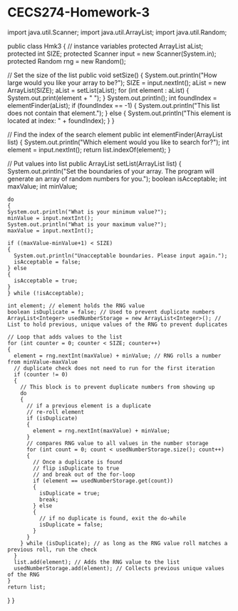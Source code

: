 CECS274-Homework-3
==================
import java.util.Scanner;
import java.util.ArrayList;
import java.util.Random;

public class Hmk3
{
  // instance variables
  protected ArrayList<Integer> aList;
  protected int SIZE;
  protected Scanner input = new Scanner(System.in);
  protected Random rng = new Random();
  
  // Set the size of the list
  public void setSize()
  {
    System.out.println("How large would you like your array to be?");
    SIZE = input.nextInt();
    aList = new ArrayList<Integer>(SIZE);
    aList = setList(aList);
    for (int element : aList)
    {
      System.out.print(element + "  ");
    }
    System.out.println();
    int foundIndex = elementFinder(aList);
    if (foundIndex == -1)
    {
     System.out.println("This list does not contain that element."); 
    } else
    {
      System.out.println("This element is located at index: " + foundIndex);
    }
  }
  
  // Find the index of the search element
  public int elementFinder(ArrayList<Integer> list)
  {
    System.out.println("Which element would you like to search for?");
    int element = input.nextInt();
    return list.indexOf(element);
  }
  
  // Put values into list
  public ArrayList<Integer> setList(ArrayList<Integer> list)
  {
    System.out.println("Set the boundaries of your array. The program will generate an array of random numbers for you.");
    boolean isAcceptable;
    int maxValue;
    int minValue;
    
    do
    {
    System.out.println("What is your minimum value?");
    minValue = input.nextInt();
    System.out.println("What is your maximum value?");
    maxValue = input.nextInt();
    
    if ((maxValue-minValue+1) < SIZE)
    {
      System.out.println("Unacceptable boundaries. Please input again.");
      isAcceptable = false;
    } else
    {
      isAcceptable = true;
    }
    } while (!isAcceptable);

    int element; // element holds the RNG value
    boolean isDuplicate = false; // Used to prevent duplicate numbers
    ArrayList<Integer> usedNumberStorage = new ArrayList<Integer>(); // List to hold previous, unique values of the RNG to prevent duplicates
    
    // Loop that adds values to the list
    for (int counter = 0; counter < SIZE; counter++)
    {
      element = rng.nextInt(maxValue) + minValue; // RNG rolls a number from minValue-maxValue
      // duplicate check does not need to run for the first iteration
      if (counter != 0)
      {
        // This block is to prevent duplicate numbers from showing up
        do
        {
          // if a previous element is a duplicate
          // re-roll element
          if (isDuplicate)
          {
            element = rng.nextInt(maxValue) + minValue;
          }
          // compares RNG value to all values in the number storage
          for (int count = 0; count < usedNumberStorage.size(); count++)
          {
            // Once a duplicate is found
            // flip isDuplicate to true
            // and break out of the for-loop
            if (element == usedNumberStorage.get(count))
            {
              isDuplicate = true;
              break;
            } else
            {
              // if no duplicate is found, exit the do-while
              isDuplicate = false;
            }
          }
        } while (isDuplicate); // as long as the RNG value roll matches a previous roll, run the check
      }
      list.add(element); // Adds the RNG value to the list
      usedNumberStorage.add(element); // Collects previous unique values of the RNG
    }
    return list;
  }
}
